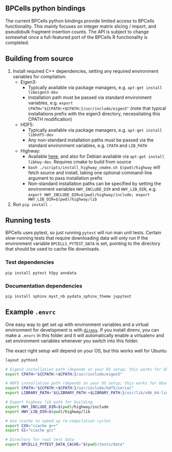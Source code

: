 ## BPCells python bindings

The current BPCells python bindings provide limited access to BPCells functionality. This
mainly focuses on integer matrix slicing / import, and pseudobulk fragment insertion counts.
The API is subject to change somewhat once a full-featured port of the BPCells R functionality is
completed.

## Building from source

1. Install required C++ dependencies, setting any required environment variables for
   compilation:
    - Eigen3:
        - Typically available via package managers, e.g. `apt-get install libeigen3-dev`
        - Installation path must be passed via standard environment variables, e.g. 
        `export CPATH="${CPATH:+$CPATH:}/usr/include/eigen3"` (note that typical installations
        prefix with the eigen3 directory, necessitating this CPATH modification)
    - HDF5:
        - Typically available via package managers, e.g. `apt-get install libhdf5-dev`
        - Any non-standard installation paths must be passed via the standard environment variables, 
        e.g. `CPATH` and `LIB_PATH`
    - Highway:
        - Available [here](https://github.com/google/highway/), and also for Debian available via
        `apt-get install libhwy-dev`. Requires cmake to build from source
        - `bash ./scripts/install_highway_cmake.sh $(pwd)/highway` will fetch source and install, taking one optional
        command-line argument to pass installation prefix
        - Non-standard installation paths can be specified by setting the environment variables
        `HWY_INCLUDE_DIR` and `HWY_LIB_DIR`, e.g. `export HWY_INCLUDE_DIR=$(pwd)/highway/include; export HWY_LIB_DIR=$(pwd)/highway/lib`
2. Run `pip install .`

## Running tests
BPCells uses pytest, so just running `pytest` will run man unit tests.
Certain slow-running tests that require downloading data will only run if
the environment variable `BPCELLS_PYTEST_DATA` is set, pointing to the
directory that should be used to cache file downloads.

### Test dependencies

`pip install pytest h5py anndata`


### Documentation dependencies

`pip install sphinx myst_nb pydata_sphinx_theme jupytext`

## Example `.envrc`

One easy way to get set up with environment variables and a virtual environment for development is
with [`direnv`](https://direnv.net/). If you install direnv, you can make a `.envrc` in this folder
and it will automatically enable a virtualenv and set environment variables whenever you switch
into this folder.

The exact right setup will depend on your OS, but this works well for Ubuntu
```bash
layout python3

# Eigen3 installation path (depends on your OS setup; this works for Ubuntu/Debian)
export CPATH="${CPATH:+$CPATH:}/usr/include/eigen3"

# HDF5 installation path (depends on your OS setup; this works for Ubuntu/Debian)
export CPATH="${CPATH:+$CPATH:}/usr/include/hdf5/serial"
export LIBRARY_PATH="${LIBRARY_PATH:+$LIBRARY_PATH:}/usr/lib/x86_64-linux-gnu/hdf5/serial"

# Export highway lib path for building
export HWY_INCLUDE_DIR=$(pwd)/highway/include
export HWY_LIB_DIR=$(pwd)/highway/lib

# Use ccache to speed up re-compilation cycles
export CXX="ccache g++"
export CC="ccache gcc"

# Directory for real test data
export BPCELLS_PYTEST_DATA_CACHE="$(pwd)/tests/data"
```